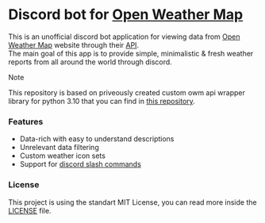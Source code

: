 # Discord bot for [Open Weather Map](https://openweathermap.org)

This is an unofficial discord bot application for viewing data from [Open Weather Map](https://openweathermap.org) website through their [API](https://openweathermap.org/api).<br>
The main goal of this app is to provide simple, minimalistic & fresh weather reports from all around the world through discord.

> [!NOTE]
> This repository is based on priveously created custom owm api wrapper library for python 3.10 that you can find in [this repository](../../../owm-api-wrapper).

### Features

- Data-rich with easy to understand descriptions
- Unrelevant data filtering
- Custom weather icon sets
- Support for [discord slash commands](https://discord.com/blog/slash-commands-are-here)

### License

This project is using the standart MIT License, you can read more inside the [LICENSE](LICENSE) file.
